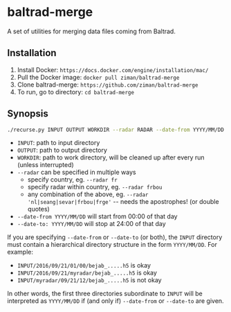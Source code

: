 # baltrad-merge

A set of utilities for merging data files coming from Baltrad.

## Installation

1. Install Docker: `https://docs.docker.com/engine/installation/mac/`
2. Pull the Docker image: `docker pull ziman/baltrad-merge`
3. Clone baltrad-merge: `https://github.com/ziman/baltrad-merge`
4. To run, go to directory: `cd baltrad-merge`


## Synopsis

```bash
./recurse.py INPUT OUTPUT WORKDIR --radar RADAR --date-from YYYY/MM/DD --date-to YYYY/MM/DD
```

* `INPUT`: path to input directory
* `OUTPUT`: path to output directory
* `WORKDIR`: path to work directory, will be cleaned up after every run (unless interrupted)
* `--radar` can be specified in multiple ways
	* specify country, eg. `--radar fr`
    * specify radar within country, eg. `--radar frbou`
    * any combination of the above, eg. `--radar 'nl|seang|sevar|frbou|frge'` -- needs the apostrophes! (or double quotes)
* `--date-from YYYY/MM/DD` will start from 00:00 of that day
* `--date-to: YYYY/MM/DD` will stop at 24:00 of that day

If you are specifying `--date-from` or `--date-to` (or both), the `INPUT`
directory must contain a hierarchical directory structure in the form
`YYYY/MM/DD`.  For example:

* `INPUT/2016/09/21/01/00/bejab_.....h5` is okay
* `INPUT/2016/09/21/myradar/bejab_.....h5` is okay
* `INPUT/myradar/09/21/12/bejab_.....h5` is not okay

In other words, the first three directories subordinate to `INPUT` will be interpreted as `YYYY/MM/DD` if (and only if) `--date-from` or `--date-to` are given.
